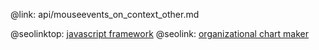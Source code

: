 @link: api/mouseevents_on_context_other.md

@seolinktop: [javascript framework](https://webix.com)
@seolink: [organizational chart maker](https://webix.com/widget/organogram/)
